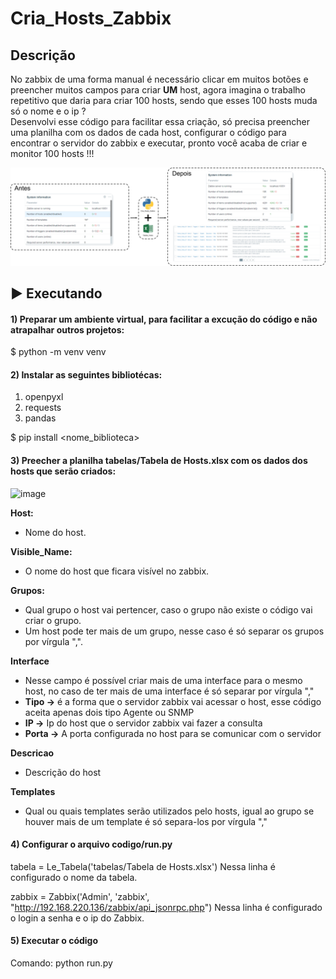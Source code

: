 
# Cria_Hosts_Zabbix

## Descrição  
No zabbix de uma forma manual é necessário clicar em muitos botões e preencher muitos campos para criar <b>UM</b> host, agora imagina o trabalho repetitivo que daria para criar 100 hosts, sendo que esses 100 hosts muda só o nome e o ip ?  
Desenvolvi esse código para facilitar essa criação, só precisa preencher uma planilha com os dados de cada host, configurar o código para encontrar o servidor do zabbix e executar, pronto você acaba de criar e monitor 100 hosts !!!   

[<img src="https://github.com/rodrigoro86/Cria_Hosts_Zabbix/blob/main/Fluxo_Grama.png">](https://www.linkedin.com/in/rodrigo-broslavschi-de-oliveira-238b18179/)


## :arrow_forward: Executando
#### 1) Preparar um ambiente virtual, para facilitar a excução do código e não atrapalhar outros projetos: 
$ python -m venv venv

#### 2) Instalar as seguintes bibliotécas: 
1. openpyxl
2. requests
3. pandas

$ pip install <nome_biblioteca> 

#### 3) Preecher a planilha tabelas/Tabela de Hosts.xlsx com os dados dos hosts que serão criados: 
![image](https://user-images.githubusercontent.com/35868287/149992658-d563929b-fcf1-4074-80bb-433f6b82b311.png)  

<b>Host: </b>
- Nome do host.  

<b>Visible_Name:</b> 
- O nome do host que ficara visível no zabbix.  

<b>Grupos:</b> 
- Qual grupo o host vai pertencer, caso o grupo não existe o código vai criar o grupo.  
- Um host pode ter mais de um grupo, nesse caso é só separar os grupos por vírgula ",".  

<b>Interface</b> 
- Nesse campo é possível criar mais de uma interface para o mesmo host, no caso de ter mais de uma interface é só separar por vírgula ","  
- <b>Tipo -></b> é a forma que o servidor zabbix vai acessar o host, esse código aceita apenas dois tipo Agente ou SNMP  
- <b>IP -></b> Ip do host que o servidor zabbix vai fazer a consulta  
- <b>Porta -></b> A porta configurada no host para se comunicar com o servidor  

<b>Descricao </b>
- Descrição do host 

<b>Templates</b> 
- Qual ou quais templates serão utilizados pelo hosts, igual ao grupo se houver mais de um template é só separa-los por vírgula ","  

#### 4) Configurar o arquivo  codigo/run.py   

tabela = Le_Tabela('tabelas/Tabela de Hosts.xlsx')
Nessa linha é configurado o nome da tabela.

zabbix = Zabbix('Admin', 'zabbix', "http://192.168.220.136/zabbix/api_jsonrpc.php")
Nessa linha é configurado o login a senha e o ip do Zabbix. 


#### 5) Executar o código
Comando: python run.py

